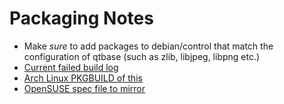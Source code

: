 # Packaging Notes

* Make _sure_ to add packages to debian/control that match the configuration of qtbase (such as zlib, libjpeg, libpng etc.)
* [Current failed build log](http://sprunge.us/WKKL)
* [Arch Linux PKGBUILD of this](https://www.archlinux.org/packages/extra/x86_64/qt5-webengine/)
* [OpenSUSE spec file to mirror](https://build.opensuse.org/package/view_file/openSUSE:Maintenance:4411/libqt5-qtwebengine.openSUSE_Leap_42.1_Update/libqt5-qtwebengine.spec?rev=395bc0048ec8effd701cb4a04a54af4f)
